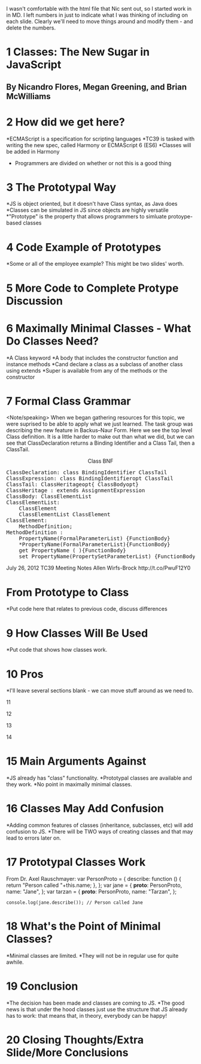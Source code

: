 I wasn't comfortable with the html file that Nic sent out, so I started work in in MD. I left numbers in just to indicate what I was thinking of including on each slide. Clearly we'll need to move things around and modify them - and delete the numbers.

1
Classes: The New Sugar in JavaScript
====================================

By Nicandro Flores, Megan Greening, and Brian McWilliams
--------------------------------------------------------

2
How did we get here?
====================

*ECMAScript is a specification for scripting languages
*TC39 is tasked with writing the new spec, called Harmony or ECMAScript 6 (ES6)
*Classes will be added in Harmony
* Programmers are divided on whether or not this is a good thing

3
The Prototypal Way
==================

*JS is object oriented, but it doesn't have Class syntax, as Java does
*Classes can be simulated in JS since objects are highly versatile
*"Prototype" is the property that allows programmers to simluate protoype-based classes

4
Code Example of Prototypes
==========================
*Some or all of the employee example? This might be two slides' worth.

5
More Code to Complete Protype Discussion
========================================

6
Maximally Minimal Classes - What Do Classes Need?
=================================================
*A Class keyword 
*A body that includes the constructor function and instance methods
*Cand declare a class as a subclass of another class using extends
*Super is available from any of the methods or the constructor

7
Formal Class Grammar
====================
<Note/speaking> When we began gathering resources for this topic, we were suprised to be able to apply what we just learned.  The task group was describing the new feature in Backus–Naur Form.   Here we see the top level Class definition.  It is a little harder to make out than what we did, but we can see that ClassDeclaration returns a Binding Identifier and a Class Tail, then a ClassTail.
<End speaking><p>
<center>Class BNF</center>
<pre>
ClassDeclaration: class BindingIdentifier ClassTail
ClassExpression: class BindingIdentifieropt ClassTail
ClassTail: ClassHeritageopt{ ClassBodyopt}
ClassHeritage : extends AssignmentExpression 
ClassBody: ClassElementList 
ClassElementList: 
    ClassElement 
    ClassElementList ClassElement 
ClassElement:
    MethodDefinition;
MethodDefinition :
    PropertyName(FormalParameterList) {FunctionBody}
    *PropertyName(FormalParameterList){FunctionBody}
    get PropertyName ( ){FunctionBody}
    set PropertyName(PropertySetParameterList) {FunctionBody}
</pre>
<align = right>
July 26, 2012 TC39 Meeting Notes Allen Wirfs-Brock http://t.co/PwuF12Y0
</align>

From Prototype to Class
=======================
*Put code here that relates to previous code, discuss differences

9
How Classes Will Be Used
========================
*Put code that shows how classes work.

10
Pros
====
*I'll leave several sections blank - we can move stuff around as we need to.

11

12

13

14

15
Main Arguments Against
======================
*JS already has "class" functionality.
*Prototypal classes are available and they work.
*No point in maximally minimal classes.

16
Classes May Add Confusion
=================================
*Adding common features of classes (inheritance, subclasses, etc) will add confusion to JS.
*There will be TWO ways of creating classes and that may lead to errors later on.

17
Prototypal Classes Work
=======================
From Dr. Axel Rauschmayer:
    var PersonProto = {
        describe: function () {
            return "Person called "+this.name;
        },
    };
    var jane = {
        __proto__: PersonProto,
        name: "Jane",
    };
    var tarzan = {
        __proto__: PersonProto,
        name: "Tarzan",
    };
    
    console.log(jane.describe()); // Person called Jane

18
What's the Point of Minimal Classes?
====================================
*Minimal classes are limited.
*They will not be in regular use for quite awhile.

19
Conclusion
==========
*The decision has been made and classes are coming to JS.
*The good news is that under the hood classes just use the structure that JS already has to work: that means that, in theory, everybody can be happy!

20
Closing Thoughts/Extra Slide/More Conclusions
=============================================
